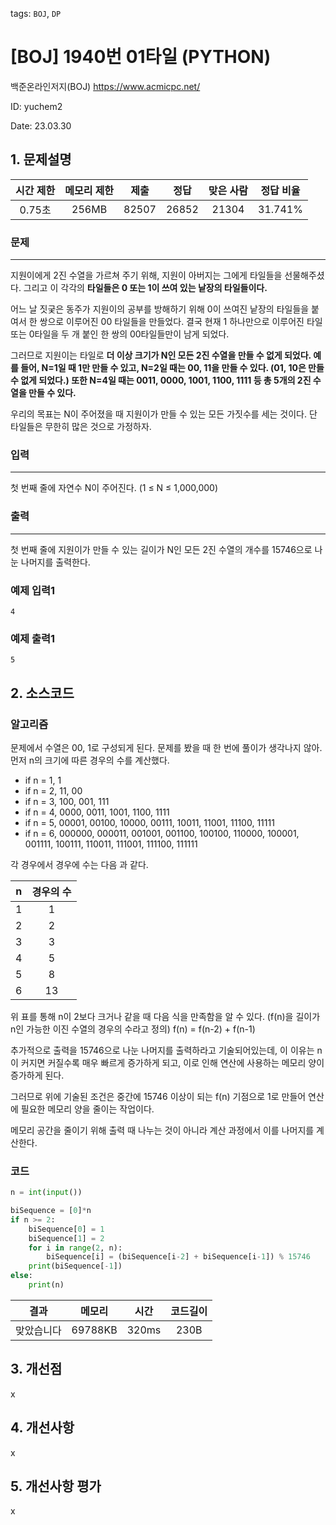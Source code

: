 tags: `BOJ`, `DP`
# [BOJ] 1940번 01타일 (PYTHON)
백준온라인저지(BOJ) https://www.acmicpc.net/

ID: yuchem2

Date: 23.03.30

## 1. 문제설명
| 시간 제한 | 메모리 제한 | 제출  | 정답 | 맞은 사람 | 정답 비율 |
| :---: | :---: | :---: | :---: | :---: | :---: |
| 0.75초  | 256MB | 82507 | 26852 | 21304 | 31.741% |

### 문제
---
지원이에게 2진 수열을 가르쳐 주기 위해, 지원이 아버지는 그에게 타일들을 선물해주셨다. 그리고 이 각각의 **타일들은 0 또는 1이 쓰여 있는 낱장의 타일들이다.**

어느 날 짓궂은 동주가 지원이의 공부를 방해하기 위해 0이 쓰여진 낱장의 타일들을 붙여서 한 쌍으로 이루어진 00 타일들을 만들었다. 결국 현재 1 하나만으로 이루어진 타일 또는 0타일을 두 개 붙인 한 쌍의 00타일들만이 남게 되었다.

그러므로 지원이는 타일로 **더 이상 크기가 N인 모든 2진 수열을 만들 수 없게 되었다. 예를 들어, N=1일 때 1만 만들 수 있고, N=2일 때는 00, 11을 만들 수 있다. (01, 10은 만들 수 없게 되었다.) 또한 N=4일 때는 0011, 0000, 1001, 1100, 1111 등 총 5개의 2진 수열을 만들 수 있다.**

우리의 목표는 N이 주어졌을 때 지원이가 만들 수 있는 모든 가짓수를 세는 것이다. 단 타일들은 무한히 많은 것으로 가정하자.

### 입력
---
첫 번째 줄에 자연수 N이 주어진다. (1 ≤ N ≤ 1,000,000)

### 출력
---
첫 번째 줄에 지원이가 만들 수 있는 길이가 N인 모든 2진 수열의 개수를 15746으로 나눈 나머지를 출력한다.

### 예제 입력1
```
4
```

### 예제 출력1
```
5
```

## 2. 소스코드

### 알고리즘
문제에서 수열은 00, 1로 구성되게 된다. 문제를 봤을 때 한 번에 풀이가 생각나지 않아. 먼저 n의 크기에 따른 경우의 수를 계산했다. 
+ if n = 1, 1
+ if n = 2, 11, 00
+ if n = 3, 100, 001, 111 
+ if n = 4, 0000, 0011, 1001, 1100, 1111
+ if n = 5, 00001, 00100, 10000, 00111, 10011, 11001, 11100, 11111 
+ if n = 6, 000000, 000011, 001001, 001100, 100100, 110000, 100001, 001111, 100111, 110011, 111001, 111100, 111111

각 경우에서 경우에 수는 다음 과 같다. 

| n | 경우의 수 |
|:-:|:--------:|
| 1 | 1 |
| 2 | 2 |
| 3 | 3 |
| 4 | 5 |
| 5 | 8 |
| 6 | 13 |

위 표를 통해 n이 2보다 크거나 같을 때 다음 식을 만족함을 알 수 있다. (f(n)을 길이가 n인 가능한 이진 수열의 경우의 수라고 정의)
f(n) = f(n-2) + f(n-1)

추가적으로 출력을 15746으로 나눈 나머지를 출력하라고 기술되어있는데, 이 이유는 n이 커지면 커질수록 매우 빠르게 증가하게 되고, 이로 인해 연산에 사용하는 메모리 양이 증가하게 된다. 

그러므로 위에 기술된 조건은 중간에 15746 이상이 되는 f(n) 기점으로 1로 만들어 연산에 필요한 메모리 양을 줄이는 작업이다. 

메모리 공간을 줄이기 위해 출력 때 나누는 것이 아니라 계산 과정에서 이를 나머지를 계산한다.

### 코드
```Python
n = int(input())

biSequence = [0]*n
if n >= 2:
    biSequence[0] = 1
    biSequence[1] = 2
    for i in range(2, n):
        biSequence[i] = (biSequence[i-2] + biSequence[i-1]) % 15746
    print(biSequence[-1])
else:
    print(n)
```

| 결과 | 메모리 | 시간 | 코드길이 |
|:---:|:-----: | :---: | :----: |
| 맞았습니다 | 69788KB | 320ms | 230B |


## 3. 개선점
x
## 4. 개선사항
x
## 5. 개선사항 평가
x
